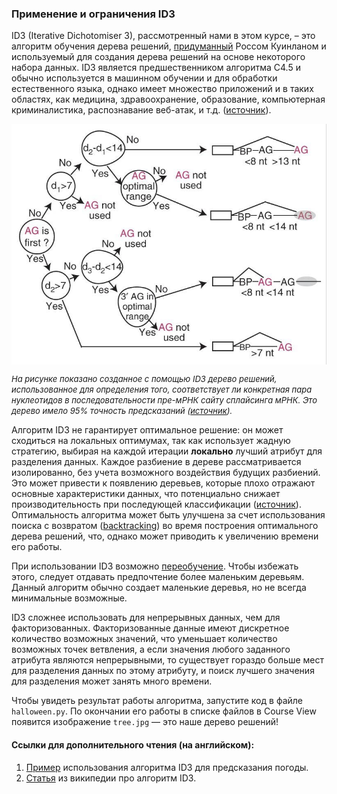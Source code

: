 ### Применение и ограничения ID3

ID3 (Iterative Dichotomiser 3), рассмотренный нами в этом курсе, – это алгоритм обучения дерева решений, 
[придуманный](https://link.springer.com/content/pdf/10.1007%2FBF00116251.pdf) Россом Куинланом и используемый для создания дерева решений на основе некоторого набора данных. 
ID3 является предшественником алгоритма C4.5 и обычно используется в машинном обучении и для обработки естественного 
языка, однако имеет множество приложений и в таких областях, как медицина, здравоохранение, образование, компьютерная 
криминалистика, распознавание веб-атак, и т.д. ([источник](https://ijcsit.com/docs/Volume%206/vol6issue06/ijcsit20150606109.pdf)).

<style>
img {
  display: block;
  margin-left: auto;
  margin-right: auto;
}
</style>

![tree](RNA_tree.png)

<i><font size="-1">На рисунке показано созданное с помощью ID3 дерево решений, использованное для определения того, соответствует ли конкретная пара
нуклеотидов в последовательности пре-мРНК сайту сплайсинга мРНК. Это дерево имело 95% точность предсказаний ([источник](https://www.ncbi.nlm.nih.gov/pmc/articles/PMC3465671/#R11)). </font></i>

Алгоритм ID3 не гарантирует оптимальное решение: он может сходиться на локальных оптимумах, так как использует жадную стратегию, 
выбирая на каждой итерации **локально** лучший атрибут для разделения данных. Каждое разбиение в дереве рассматривается изолированно, 
без учета возможного воздействия будущих разбиений. Это может привести к появлению деревьев, которые плохо отражают основные 
характеристики данных, что потенциально снижает производительность при последующей классификации ([источник](https://link.springer.com/article/10.1007/s10994-017-5633-9)). Оптимальность 
алгоритма может быть улучшена за счет использования поиска с возвратом ([backtracking](https://ru.wikipedia.org/wiki/%D0%9F%D0%BE%D0%B8%D1%81%D0%BA_%D1%81_%D0%B2%D0%BE%D0%B7%D0%B2%D1%80%D0%B0%D1%82%D0%BE%D0%BC)) во время построения оптимального дерева 
решений, что, однако может приводить к увеличению времени его работы.

При использовании ID3 возможно [переобучение](http://www.machinelearning.ru/wiki/index.php?title=%D0%9F%D0%B5%D1%80%D0%B5%D0%BE%D0%B1%D1%83%D1%87%D0%B5%D0%BD%D0%B8%D0%B5). Чтобы избежать этого, следует отдавать предпочтение более маленьким деревьям. 
Данный алгоритм обычно создает маленькие деревья, но не всегда минимальные возможные.


ID3 сложнее использовать для непрерывных данных, чем для факторизованных. Факторизованные данные имеют дискретное 
количество возможных значений, что уменьшает количество возможных точек ветвления, а если значения любого заданного атрибута 
являются непрерывными, то существует гораздо больше мест для разделения данных по этому атрибуту, и поиск лучшего значения для 
разделения может занять много времени.


Чтобы увидеть результат работы алгоритма, запустите код в файле `halloween.py`. По окончании его работы в списке файлов в 
Course View появится изображение `tree.jpg` &mdash; это наше дерево решений!

#### Ссылки для дополнительного чтения (на английском): 
1) [Пример](https://iq.opengenus.org/id3-algorithm/#:~:text=ID3%20algorithm%2C%20stands%20for%20Iterative,or%20minimum%20Entropy%20(H)) использования алгоритма ID3 для предсказания погоды.
2) [Статья](https://en.wikipedia.org/wiki/ID3_algorithm#cite_ref-2) из википедии про алгоритм ID3. 

